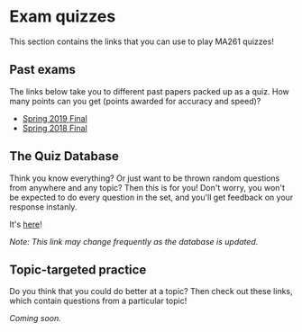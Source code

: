 # Exam quizzes

This section contains the links that you can use to play MA261 quizzes!

## Past exams

The links below take you to different past papers packed up as a quiz. How many points can you get (points awarded for accuracy and speed)?

* [Spring 2019 Final](quizizz.com/join?gc=657766)
* [Spring 2018 Final](quizizz.com/join?gc=098004)

## The Quiz Database

Think you know everything? Or just want to be thrown random questions from anywhere and any topic? Then this is for you! Don't worry, you won't be expected to do every question in the set, and you'll get feedback on your response instanly.

It's [here](quizizz.com/join?gc=374157)!

*Note: This link may change frequently as the database is updated.*

## Topic-targeted practice

Do you think that you could do better at a topic? Then check out these links, which contain questions from a particular topic!

*Coming soon.*